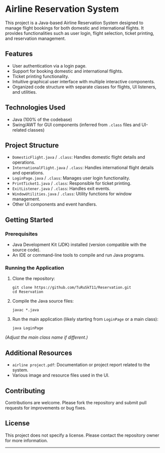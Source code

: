 # Airline Reservation System

This project is a Java-based Airline Reservation System designed to manage flight bookings for both domestic and international flights. It provides functionalities such as user login, flight selection, ticket printing, and reservation management.

## Features

- User authentication via a login page.
- Support for booking domestic and international flights.
- Ticket printing functionality.
- Intuitive graphical user interface with multiple interactive components.
- Organized code structure with separate classes for flights, UI listeners, and utilities.

## Technologies Used

- Java (100% of the codebase)
- Swing/AWT for GUI components (inferred from `.class` files and UI-related classes)

## Project Structure

- `DomesticFlight.java` / `.class`: Handles domestic flight details and operations.
- `InternationalFlight.java` / `.class`: Handles international flight details and operations.
- `LoginPage.java` / `.class`: Manages user login functionality.
- `PrintTicket1.java` / `.class`: Responsible for ticket printing.
- `ExitListener.java` / `.class`: Handles exit events.
- `WindowUtilities.java` / `.class`: Utility functions for window management.
- Other UI components and event handlers.

## Getting Started

### Prerequisites

- Java Development Kit (JDK) installed (version compatible with the source code).
- An IDE or command-line tools to compile and run Java programs.

### Running the Application

1. Clone the repository:

   ```
   git clone https://github.com/TuRuSkT11/Reservation.git
   cd Reservation
   ```

2. Compile the Java source files:

   ```
   javac *.java
   ```

3. Run the main application (likely starting from `LoginPage` or a main class):

   ```
   java LoginPage
   ```

*(Adjust the main class name if different.)*

## Additional Resources

- `airline project.pdf`: Documentation or project report related to the system.
- Various image and resource files used in the UI.

## Contributing

Contributions are welcome. Please fork the repository and submit pull requests for improvements or bug fixes.

## License

This project does not specify a license. Please contact the repository owner for more information.

---

